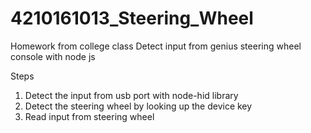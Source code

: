 # 4210161013_Steering_Wheel
Homework from college class
Detect input from genius steering wheel console with node js

Steps
1. Detect the input from usb port with node-hid library
2. Detect the steering wheel by looking up the device key
3. Read input from steering wheel
